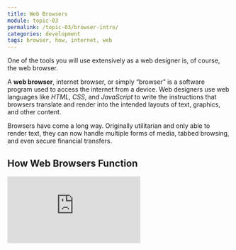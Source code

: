 ```yaml
---
title: Web Browsers
module: topic-03
permalink: /topic-03/browser-intro/
categories: development
tags: browser, how, internet, web
---
```


<div class="divider-heading"></div>


One of the tools you will use extensively as a web designer is, of course, the web browser.

A **web browser**, internet browser, or simply “browser” is a software program used to access the internet from a device. Web designers use web languages like _HTML_, _CSS_, and _JavaScript_ to write the instructions that browsers translate and render into the intended layouts of text, graphics, and other content.

Browsers have come a long way. Originally utilitarian and only able to render text, they can now handle multiple forms of media, tabbed browsing, and even secure financial transfers.


## How Web Browsers Function
<div class="embed-responsive embed-responsive-16by9">
  <iframe class="embed-responsive-item" src="https://www.youtube.com/embed/z0HN-fG6oT4?rel=0&amp;showinfo=0" frameborder="0" allowfullscreen></iframe>
</div>

